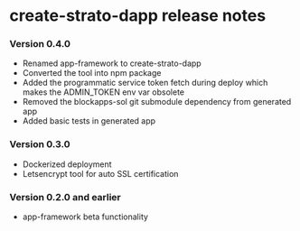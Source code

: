# create-strato-dapp release notes

### Version 0.4.0

- Renamed app-framework to create-strato-dapp
- Converted the tool into npm package
- Added the programmatic service token fetch during deploy which makes the ADMIN_TOKEN env var obsolete
- Removed the blockapps-sol git submodule dependency from generated app
- Added basic tests in generated app

### Version 0.3.0

- Dockerized deployment
- Letsencrypt tool for auto SSL certification

### Version 0.2.0 and earlier

- app-framework beta functionality
